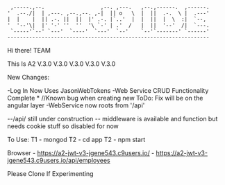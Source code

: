 
     ,-----.,--.                  ,--. ,---.   ,--.,------.  ,------.
    '  .--./|  | ,---. ,--.,--. ,-|  || o   \  |  ||  .-.  \ |  .---'
    |  |    |  || .-. ||  ||  |' .-. |`..'  |  |  ||  |  \  :|  `--, 
    '  '--'\|  |' '-' ''  ''  '\ `-' | .'  /   |  ||  '--'  /|  `---.
     `-----'`--' `---'  `----'  `---'  `--'    `--'`-------' `------'
    ----------------------------------------------------------------- 


Hi there! TEAM


This Is A2  V.3.0
            V.3.0
            V.3.0
            V.3.0
            V.3.0

New Changes:

-Log In Now Uses JasonWebTokens 
-Web Service CRUD Functionality  Complete * //Known bug when creating new ToDo: Fix will be on the angular layer
-WebService now roots from '/api'


--/api/ still under construction
-- middleware is available and function but needs cookie stuff so disabled for now


To Use:
T1 - mongod
T2 - cd app
T2 - npm start

Browser - https://a2-jwt-v3-jgene543.c9users.io/
        - https://a2-jwt-v3-jgene543.c9users.io/api/employees
        
        
        
Please Clone If Experimenting